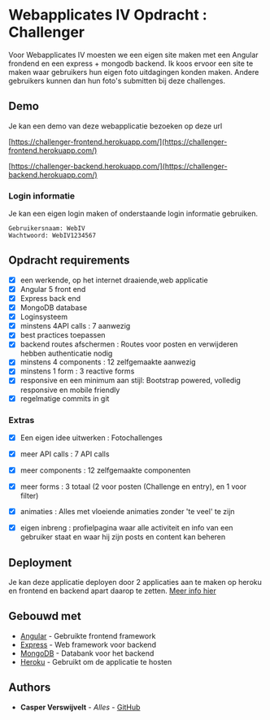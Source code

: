 # Webapplicates IV Opdracht : Challenger

Voor Webapplicates IV moesten we een eigen site maken met een Angular frondend en een express + mongodb backend.
Ik koos ervoor een site te maken waar gebruikers hun eigen foto uitdagingen konden maken. Andere gebruikers kunnen dan hun foto's submitten bij deze challenges. 

## Demo

Je kan een demo van deze webapplicatie bezoeken op deze url

[https://challenger-frontend.herokuapp.com/](https://challenger-frontend.herokuapp.com/)

[https://challenger-backend.herokuapp.com/](https://challenger-backend.herokuapp.com/)


### Login informatie

Je kan een eigen login maken of onderstaande login informatie gebruiken.

```
Gebruikersnaam: WebIV
Wachtwoord: WebIV1234567
```

## Opdracht requirements

- [x] een werkende, op het internet draaiende,web applicatie
- [x] Angular 5 front end
- [x] Express back end
- [x] MongoDB database
- [x] Loginsysteem
- [x] minstens 4API calls : 7 aanwezig
- [x] best practices toepassen
- [x] backend routes afschermen : Routes voor posten en verwijderen hebben authenticatie nodig
- [x] minstens 4 components : 12 zelfgemaakte aanwezig
- [x] minstens 1 form : 3 reactive forms
- [x] responsive en een minimum aan stijl: Bootstrap powered, volledig responsive en mobile friendly
- [x] regelmatige commits in git 

### Extras
- [x] Een eigen idee uitwerken : Fotochallenges
- [x] meer API calls : 7 API calls
- [x] meer components : 12 zelfgemaakte componenten
- [x] meer forms : 3 totaal (2 voor posten (Challenge en entry), en 1 voor filter)
- [x] animaties : Alles met vloeiende animaties zonder 'te veel' te zijn
- [x] eigen inbreng : profielpagina waar alle activiteit en info van een gebruiker staat en waar hij zijn posts en content kan beheren


## Deployment

Je kan deze applicatie deployen door 2 applicaties aan te maken op heroku en frontend en backend apart daarop te zetten.
[Meer info hier](https://pieter-hogent.github.io/web4/slides/heroku.pdf)

## Gebouwd met

* [Angular](https://angular.io/) - Gebruikte frontend framework
* [Express](https://expressjs.com/) - Web framework voor backend
* [MongoDB](https://www.mongodb.com/) - Databank voor het backend
* [Heroku](http://heroku.com) - Gebruikt om de applicatie te hosten

## Authors

* **Casper Verswijvelt** - *Alles* - [GitHub](https://github.com/CasperVerswijvelt)




